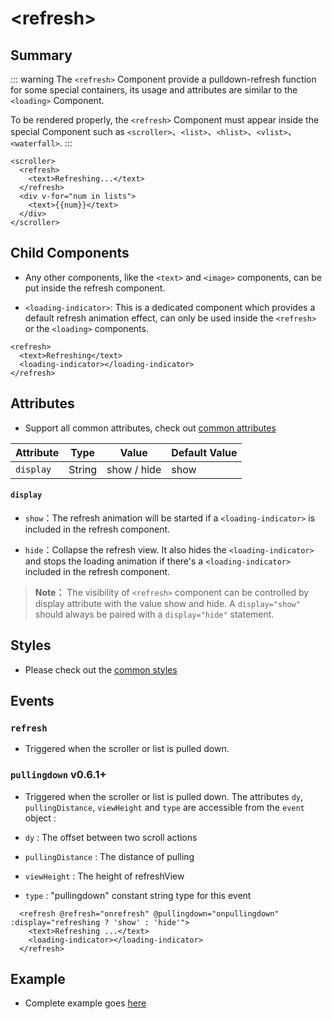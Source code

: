 # &lt;refresh&gt;

## Summary

::: warning
The `<refresh>` Component provide a pulldown-refresh function for some special containers, its usage and attributes are similar to the `<loading>` Component.

To be rendered properly, the `<refresh>` Component must appear inside the special Component such as `<scroller>`、`<list>`、`<hlist>`、`<vlist>`、`<waterfall>`.
:::

```vue{2}
<scroller>
  <refresh>
    <text>Refreshing...</text>
  </refresh>
  <div v-for="num in lists">
    <text>{{num}}</text>
  </div>
</scroller>
```

## Child Components

 - Any other components, like the `<text>` and `<image>` components, can be put inside the refresh component.

 - `<loading-indicator>`: This is a dedicated component which provides a default refresh animation effect, can only be used inside the `<refresh>` or the `<loading>` components.

```vue{2}
<refresh>
  <text>Refreshing</text>
  <loading-indicator></loading-indicator>
</refresh>
```

## Attributes

 - Support all common attributes, check out [common attributes](../common/common-attrs)

| Attribute      | Type     | Value            | Default Value     |
| ------------- | ------ | -------------------------- | ------- |
| `display` | String | show / hide             | show      |

#### `display`

 - `show`：The refresh animation will be started if a `<loading-indicator>` is included in the refresh component.

 - `hide`：Collapse the refresh view. It also hides the `<loading-indicator>` and stops the loading animation if there's a `<loading-indicator>` included in the refresh component.

> **Note：** The visibility of `<refresh>` component can be controlled by display attribute with the value show and hide. A `display="show"` should always be paired with a `display="hide"` statement.

## Styles

 - Please check out the [common styles](/wiki/common-styles.html)

## Events

### `refresh`

 - Triggered when the scroller or list is pulled down.

### `pullingdown` <span class="weex-version">v0.6.1+</span>

 - Triggered when the scroller or list is pulled down. The attributes `dy`, `pullingDistance`, `viewHeight` and `type` are accessible from the `event` object :

  - `dy` : The offset between two scroll actions
  - `pullingDistance` : The distance of pulling
  - `viewHeight` : The height of refreshView
  - `type` : "pullingdown" constant string type for this event

```vue{2}
  <refresh @refresh="onrefresh" @pullingdown="onpullingdown" :display="refreshing ? 'show' : 'hide'">
    <text>Refreshing ...</text>
    <loading-indicator></loading-indicator>
  </refresh>
```



## Example

 - Complete example goes [here](http://dotwe.org/vue/b9fbd9b7a0b0aaa46e3ea46e09213539)
